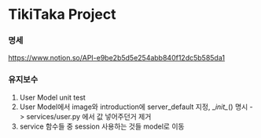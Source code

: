 # TikiTaka Project

### 명세
https://www.notion.so/API-e9be2b5d5e254abb840f12dc5b585da1

### 유지보수

1) User Model unit test
2) User Model에서 image와 introduction에 server_default 지정, \__init\__() 명시 -> services/user.py 에서 값 넣어주던거 제거
3) service 함수들 중 session 사용하는 것들 model로 이동